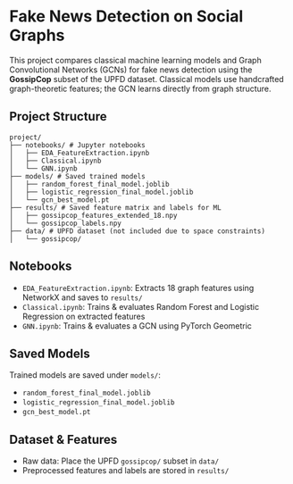 # Fake News Detection on Social Graphs

This project compares classical machine learning models and Graph Convolutional Networks (GCNs) for fake news detection using the **GossipCop** subset of the UPFD dataset. Classical models use handcrafted graph-theoretic features; the GCN learns directly from graph structure.

## Project Structure
```text
project/
├── notebooks/ # Jupyter notebooks
│   ├── EDA_FeatureExtraction.ipynb
│   ├── Classical.ipynb
│   └── GNN.ipynb
├── models/ # Saved trained models
│   ├── random_forest_final_model.joblib
│   ├── logistic_regression_final_model.joblib
│   └── gcn_best_model.pt
├── results/ # Saved feature matrix and labels for ML
│   ├── gossipcop_features_extended_18.npy
│   └── gossipcop_labels.npy
├── data/ # UPFD dataset (not included due to space constraints)
│   └── gossipcop/
```


## Notebooks

- `EDA_FeatureExtraction.ipynb`: Extracts 18 graph features using NetworkX and saves to `results/`
- `Classical.ipynb`: Trains & evaluates Random Forest and Logistic Regression on extracted features
- `GNN.ipynb`: Trains & evaluates a GCN using PyTorch Geometric

## Saved Models

Trained models are saved under `models/`:
- `random_forest_final_model.joblib`
- `logistic_regression_final_model.joblib`
- `gcn_best_model.pt`

## Dataset & Features

- Raw data: Place the UPFD `gossipcop/` subset in `data/`
- Preprocessed features and labels are stored in `results/`

